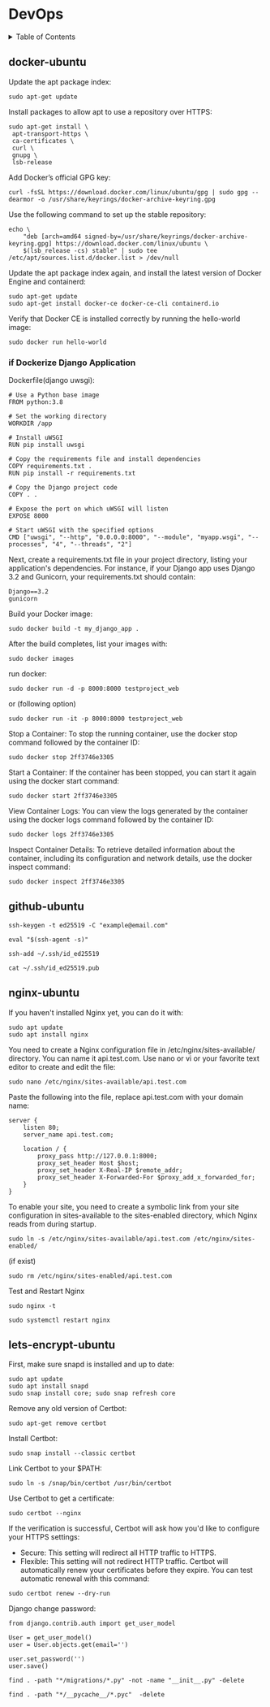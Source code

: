 
# DevOps

<details>
  <summary>Table of Contents</summary>
  <ol>
    <li><a href="#docker-ubuntu">docker ubuntu</a></li>
    <li><a href="#github-ubuntu">github ssh ubuntu</a></li>
    <li><a href="#nginx-ubuntu">nginx ubuntu</a></li>
    <li><a href="#lets-encrypt-ubuntu">let's encrypt ubuntu</a></li>
  </ol>
</details>

## docker-ubuntu

Update the apt package index:

```
sudo apt-get update
```

Install packages to allow apt to use a repository over HTTPS:

```
sudo apt-get install \
 apt-transport-https \
 ca-certificates \
 curl \
 gnupg \
 lsb-release
```

Add Docker’s official GPG key:

```
curl -fsSL https://download.docker.com/linux/ubuntu/gpg | sudo gpg --dearmor -o /usr/share/keyrings/docker-archive-keyring.gpg
```

Use the following command to set up the stable repository:

```
echo \
    "deb [arch=amd64 signed-by=/usr/share/keyrings/docker-archive-keyring.gpg] https://download.docker.com/linux/ubuntu \
    $(lsb_release -cs) stable" | sudo tee /etc/apt/sources.list.d/docker.list > /dev/null
```

Update the apt package index again, and install the latest version of Docker Engine and containerd:

```
sudo apt-get update
sudo apt-get install docker-ce docker-ce-cli containerd.io
```

Verify that Docker CE is installed correctly by running the hello-world image:

```
sudo docker run hello-world
```

### if Dockerize Django Application

Dockerfile(django uwsgi):

```
# Use a Python base image
FROM python:3.8

# Set the working directory
WORKDIR /app

# Install uWSGI
RUN pip install uwsgi

# Copy the requirements file and install dependencies
COPY requirements.txt .
RUN pip install -r requirements.txt

# Copy the Django project code
COPY . .

# Expose the port on which uWSGI will listen
EXPOSE 8000

# Start uWSGI with the specified options
CMD ["uwsgi", "--http", "0.0.0.0:8000", "--module", "myapp.wsgi", "--processes", "4", "--threads", "2"]
```

Next, create a requirements.txt file in your project directory, listing your application's dependencies. For instance, if your Django app uses Django 3.2 and Gunicorn, your requirements.txt should contain:

```
Django==3.2
gunicorn
```

Build your Docker image:

```
sudo docker build -t my_django_app .
```

After the build completes, list your images with:

```
sudo docker images
```

run docker:

```
sudo docker run -d -p 8000:8000 testproject_web
```

or (following option)

```
sudo docker run -it -p 8000:8000 testproject_web
```

Stop a Container: To stop the running container, use the docker stop command followed by the container ID:

```
sudo docker stop 2ff3746e3305
```

Start a Container: If the container has been stopped, you can start it again using the docker start command:

```
sudo docker start 2ff3746e3305
```

View Container Logs: You can view the logs generated by the container using the docker logs command followed by the container ID:

```
sudo docker logs 2ff3746e3305
```

Inspect Container Details: To retrieve detailed information about the container, including its configuration and network details, use the docker inspect command:

```
sudo docker inspect 2ff3746e3305
```

## github-ubuntu
```
ssh-keygen -t ed25519 -C "example@email.com"
```
```
eval "$(ssh-agent -s)"
```
```
ssh-add ~/.ssh/id_ed25519
```
```
cat ~/.ssh/id_ed25519.pub
```
## nginx-ubuntu

If you haven't installed Nginx yet, you can do it with:

```
sudo apt update
sudo apt install nginx
```

You need to create a Nginx configuration file in /etc/nginx/sites-available/ directory. You can name it api.test.com. Use nano or vi or your favorite text editor to create and edit the file:

```
sudo nano /etc/nginx/sites-available/api.test.com
```

Paste the following into the file, replace api.test.com with your domain name:

```
server {
    listen 80;
    server_name api.test.com;

    location / {
        proxy_pass http://127.0.0.1:8000;
        proxy_set_header Host $host;
        proxy_set_header X-Real-IP $remote_addr;
        proxy_set_header X-Forwarded-For $proxy_add_x_forwarded_for;
    }
}
```

To enable your site, you need to create a symbolic link from your site configuration in sites-available to the sites-enabled directory, which Nginx reads from during startup.

```
sudo ln -s /etc/nginx/sites-available/api.test.com /etc/nginx/sites-enabled/
```

(if exist)

```
sudo rm /etc/nginx/sites-enabled/api.test.com
```

Test and Restart Nginx

```
sudo nginx -t
```

```
sudo systemctl restart nginx
```

## lets-encrypt-ubuntu

First, make sure snapd is installed and up to date:

```
sudo apt update
sudo apt install snapd
sudo snap install core; sudo snap refresh core
```

Remove any old version of Certbot:

```
sudo apt-get remove certbot
```

Install Certbot:

```
sudo snap install --classic certbot
```

Link Certbot to your $PATH:

```
sudo ln -s /snap/bin/certbot /usr/bin/certbot
```

Use Certbot to get a certificate:

```
sudo certbot --nginx
```

If the verification is successful, Certbot will ask how you'd like to configure your HTTPS settings:

- Secure: This setting will redirect all HTTP traffic to HTTPS.
- Flexible: This setting will not redirect HTTP traffic.
  Certbot will automatically renew your certificates before they expire. You can test automatic renewal with this command:

```
sudo certbot renew --dry-run
```


Django change password:

```
from django.contrib.auth import get_user_model

User = get_user_model()
user = User.objects.get(email='')

user.set_password('')
user.save()
```

```
find . -path "*/migrations/*.py" -not -name "__init__.py" -delete
```

```
find . -path "*/__pycache__/*.pyc"  -delete
```

